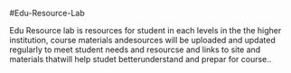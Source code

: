 #Edu-Resource-Lab

Edu Resource lab is resources for student in each levels in the the higher institution, 
course materials andesources will be uploaded and updated regularly to meet student needs and resourcse and links to site and materials thatwill help studet 
betterunderstand and prepar for course..
